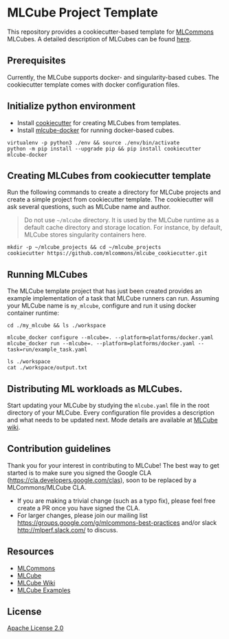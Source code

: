 # MLCube Project Template
This repository provides a cookiecutter-based template for [MLCommons](https://mlcommons.org/) MLCubes. A detailed
description of MLCubes can be found [here](https://mlcommons.github.io/mlcube/). 

## Prerequisites
Currently, the MLCube supports docker- and singularity-based cubes. The cookiecutter template comes with docker
configuration files.  

## Initialize python environment
- Install [cookiecutter](https://pypi.org/project/cookiecutter/) for creating MLCubes from templates.
- Install [mlcube-docker](https://pypi.org/project/mlcube-docker/) for running docker-based cubes.
```
virtualenv -p python3 ./env && source ./env/bin/activate
python -m pip install --upgrade pip && pip install cookiecutter mlcube-docker
```

## Creating MLCubes from cookiecutter template
Run the following commands to create a directory for MLCube projects and create a simple project from cookiecutter
template. The cookiecutter will ask several questions, such as MLCube name and author.
> Do not use `~/mlcube` directory. It is used by the MLCube runtime as a default cache directory and storage location.
> For instance, by default, MLCube stores singularity containers here.
```
mkdir -p ~/mlcube_projects && cd ~/mlcube_projects 
cookiecutter https://github.com/mlcommons/mlcube_cookiecutter.git
```
 
## Running MLCubes
The MLCube template project that has just been created provides an example implementation of a task that MLCube runners
can run. Assuming your MLCube name is `my_mlcube`, configure and run it using docker container runtime:
```
cd ./my_mlcube && ls ./workspace

mlcube_docker configure --mlcube=. --platform=platforms/docker.yaml
mlcube_docker run --mlcube=. --platform=platforms/docker.yaml --task=run/example_task.yaml

ls ./workspace
cat ./workspace/output.txt 
```

## Distributing ML workloads as MLCubes. 
Start updating your MLCube by studying the `mlcube.yaml` file in the root directory of your MLCube. Every configuration
file provides a description and what needs to be updated next. Mode details are available at 
[MLCube wiki](https://mlcommons.github.io/mlcube/).

## Contribution guidelines
Thank you for your interest in contributing to MLCube! The best way to get started is to make sure you signed the 
Google CLA (https://cla.developers.google.com/clas), soon to be replaced by a MLCommons/MLCube CLA.

- If you are making a trivial change (such as a typo fix), please feel free create a PR once you have signed the CLA.
- For larger changes, please join our mailing list https://groups.google.com/g/mlcommons-best-practices and/or 
  slack http://mlperf.slack.com/ to discuss.

## Resources
- [MLCommons](https://mlcommons.org)
- [MLCube](https://github.com/mlcommons/mlcube)
- [MLCube Wiki](https://mlcommons.github.io/mlcube)
- [MLCube Examples](https://github.com/mlcommons/mlcube_examples)

## License
[Apache License 2.0](./LICENSE)